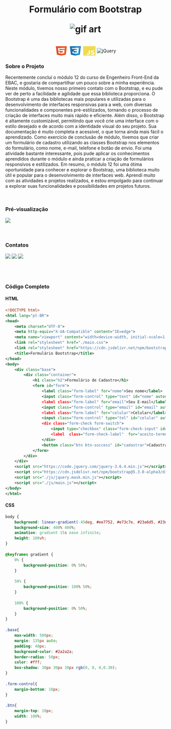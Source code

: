 <h1 align="center">
  <p align="center">Formulário com Bootstrap</p>
  <img src="https://media.giphy.com/media/ZVik7pBtu9dNS/giphy.gif" alt="gif art"></a>
</h1>
<div style="display: inline_block"><br>
  <div align="center">
  <img align="center" alt="fde95-HTML" height="30" width="40" src="https://raw.githubusercontent.com/devicons/devicon/master/icons/html5/html5-original.svg">
  <img align="center" alt="fde95-CSS" height="30" width="40" src="https://raw.githubusercontent.com/devicons/devicon/master/icons/css3/css3-original.svg">
  <img align="center" alt="fde95-Js" height="30" width="40" src="https://raw.githubusercontent.com/devicons/devicon/master/icons/javascript/javascript-plain.svg">
  <img align="center" alt="jQuery" height="30" width="40" src="https://cdn.jsdelivr.net/gh/devicons/devicon/icons/jquery/jquery-original.svg">
</div>

<h3> Sobre o Projeto </h3>
<p>Recentemente concluí o módulo 12 do curso de Engenheiro Front-End da EBAC, e gostaria de compartilhar um pouco sobre a minha experiência.
Neste módulo, tivemos nosso primeiro contato com o Bootstrap, e eu pude ver de perto a facilidade e agilidade que essa biblioteca proporciona. O Bootstrap é uma das bibliotecas mais populares e utilizadas para o desenvolvimento de interfaces responsivas para a web, com diversas funcionalidades e componentes pré-estilizados, tornando o processo de criação de interfaces muito mais rápido e eficiente.
Além disso, o Bootstrap é altamente customizável, permitindo que você crie uma interface com o estilo desejado e de acordo com a identidade visual do seu projeto. Sua documentação é muito completa e acessível, o que torna ainda mais fácil o aprendizado.
Como exercício de conclusão de módulo, tivemos que criar um formulário de cadastro utilizando as classes Bootstrap nos elementos do formulário, como nome, e-mail, telefone e botão de envio. Foi uma atividade bastante interessante, pois pude aplicar os conhecimentos aprendidos durante o módulo e ainda praticar a criação de formulários responsivos e estilizados.
Em resumo, o módulo 12 foi uma ótima oportunidade para conhecer e explorar o Bootstrap, uma biblioteca muito útil e popular para o desenvolvimento de interfaces web. Aprendi muito com as atividades e projetos realizados, e estou empolgado para continuar a explorar suas funcionalidades e possibilidades em projetos futuros.</p>
<br>
<h3>Pré-visualização</h3>
<img width="600" src="https://user-images.githubusercontent.com/123211425/236861486-df6312eb-968d-4256-9602-410f2a70f973.png">

<br>
<br>
<br>
<h3>Contatos</h3>
<div style="display: inline_block">
 <a href="https://instagram.com/fde.95" target="_blank"><img src="https://img.shields.io/badge/Instagram-E4405F?style=for-the-badge&logo=instagram&logoColor=white" target="_blank"></a>
 <a href = "mailto:fdespinoza95@gmail.com"><img src="https://img.shields.io/badge/Gmail-D14836?style=for-the-badge&logo=gmail&logoColor=white" target="_blank"></a>
 <a href="https://www.linkedin.com/in/fde95" target="_blank"><img src="https://img.shields.io/badge/LinkedIn-0077B5?style=for-the-badge&logo=linkedin&logoColor=white" target="_blank"></a> 
</div>
<br>
<br>
<br>
<h3>Código Completo</h3>

<h4>HTML</h4>

```xml
<!DOCTYPE html>
<html lang="pt-BR">
<head>
    <meta charset="UTF-8">
    <meta http-equiv="X-UA-Compatible" content="IE=edge">
    <meta name="viewport" content="width=device-width, initial-scale=1.0">
    <link rel="stylesheet" href="./main.css">
    <link rel="stylesheet" href="https://cdn.jsdelivr.net/npm/bootstrap@5.3.0-alpha3/dist/css/bootstrap.min.css"> <!--Importando Bootstrap-->
    <title>Formulário Bootstrap</title>
</head>
<body>
    <div class="base">
        <div class="container">
            <h1 class="h2">Formulário de Cadastro</h1>
            <form id="form">
                <label class="form-label" for="nome">Seu nome</label>
                <input class="form-control" type="text" id="nome" autocomplete="off" required>
                <label class="form-label" for="email">Seu E-mail</label>
                <input class="form-control" type="email" id="email" autocomplete="off" required>
                <label class="form-label" for="celular">Celular</label>
                <input class="form-control" type="tel" id="celular" autocomplete="off" required>
                <div class="form-check form-switch">
                    <input type="checkbox" class="form-check-input" id="aceito-termos" required>
                    <label  class="form-check-label"  for="aceito-termos">Li e concordo com os <a href="https://linktr.ee/fde95">Termos e Condições de Uso do Site</a></label>
                </div>
                <button class="btn btn-success" id="cadastrar">Cadastrar</button>
            </form>
        </div>
    </div>
    <script src="https://code.jquery.com/jquery-3.6.4.min.js"></script>
    <script src="https://cdn.jsdelivr.net/npm/bootstrap@5.3.0-alpha3/dist/js/bootstrap.bundle.min.js"></script>
    <script src="./js/jquery.mask.min.js"></script>
    <script src="./js/main.js"></script>
</body>
</html>
```

<h4>CSS</h4>

```css
body {
    background: linear-gradient(-45deg, #ee7752, #e73c7e, #23a6d5, #23d5ab);
    background-size: 400% 400%;
    animation: gradient 15s ease infinite;
    height: 100vh;
}

@keyframes gradient {
    0% {
        background-position: 0% 50%;
    }

    50% {
        background-position: 100% 50%;
    }

    100% {
        background-position: 0% 50%;
    }
}

.base{
    max-width: 500px;
    margin: 135px auto;
    padding: 40px;
    background-color: #2a2a2a;
    border-radius: 50px;
    color: #fff;
    box-shadow: 30px 30px 30px rgb(0, 0, 0,0.30);
}

.form-control{
    margin-bottom: 18px;
}

.btn{
    margin-top: 18px;
    width: 100%;
}

```
